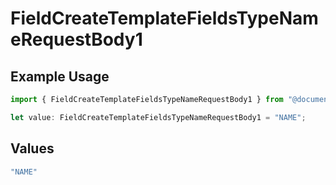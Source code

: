 # FieldCreateTemplateFieldsTypeNameRequestBody1

## Example Usage

```typescript
import { FieldCreateTemplateFieldsTypeNameRequestBody1 } from "@documenso/sdk-typescript/models/operations";

let value: FieldCreateTemplateFieldsTypeNameRequestBody1 = "NAME";
```

## Values

```typescript
"NAME"
```